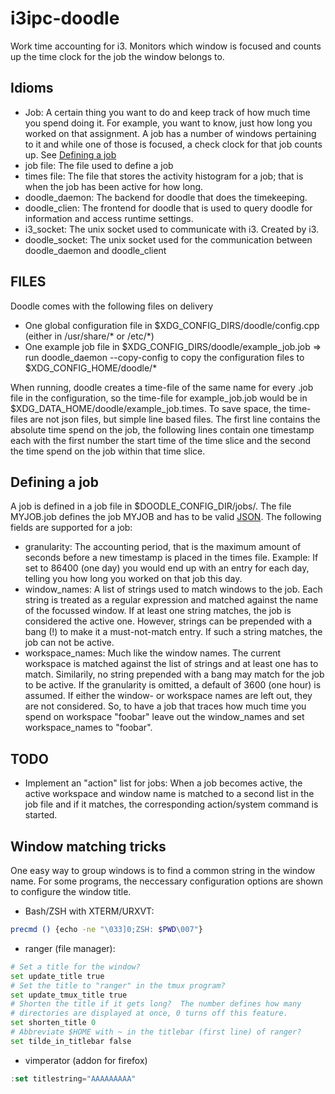 # i3ipc-doodle
Work time accounting for i3.
Monitors which window is focused and counts up the time clock for the job the window belongs to.

## Idioms
 - Job: A certain thing you want to do and keep track of how much time you spend doing it. For example, you want to know, just how long you worked on that assignment. A job has a number of windows pertaining to it and while one of those is focused, a check clock for that job counts up. See [Defining a job](https://github.com/mox-mox/i3ipc-doodle#defining-a-job)
 - job file: The file used to define a job
 - times file: The file that stores the activity histogram for a job; that is when the job has been active for how long.
 - doodle_daemon: The backend for doodle that does the timekeeping.
 - doodle_clien: The frontend for doodle that is used to query doodle for information and access runtime settings.
 - i3_socket: The unix socket used to communicate with i3. Created by i3.
 - doodle_socket: The unix socket used for the communication between doodle_daemon and doodle_client


## FILES
Doodle comes with the following files on delivery
 - One global configuration file in $XDG_CONFIG_DIRS/doodle/config.cpp (either in /usr/share/* or /etc/*)
 - One example job file in $XDG_CONFIG_DIRS/doodle/example_job.job
 => run doodle_daemon --copy-config to copy the configuration files to $XDG_CONFIG_HOME/doodle/*

When running, doodle creates a time-file of the same name for every .job file in the configuration, so the time-file for example_job.job would be in $XDG_DATA_HOME/doodle/example_job.times. To save space, the time-files are not json files, but simple line based files.
The first line contains the absolute time spend on the job, the following lines contain one timestamp each with the first number the start time of the time slice and the second the time spend on the job within that time slice.


## Defining a job
A job is defined in a job file in $DOODLE_CONFIG_DIR/jobs/. The file MYJOB.job defines the job MYJOB and has to be valid [JSON](http://www.json.org/). The following fields are supported for a job:
 - granularity: The accounting period, that is the maximum amount of seconds before a new timestamp is placed in the times file. Example: If set to 86400 (one day) you would end up with an entry for each day, telling you how long you worked on that job this day.
 - window_names: A list of strings used to match windows to the job. Each string is treated as a regular expression and matched against the name of the focussed window. If at least one string matches, the job is considered the active one. However, strings can be prepended with a bang (!) to make it a must-not-match entry. If such a string matches, the job can not be active.
 - workspace_names: Much like the window names. The current workspace is matched against the list of strings and at least one has to match. Similarily, no string prepended with a bang may match for the job to be active.
If the granularity is omitted, a default of 3600 (one hour) is assumed. If either the window- or workspace names are left out, they are not considered. So, to have a job that traces how much time you spend on workspace "foobar" leave out the window_names and set workspace_names to "foobar".







## TODO
 - Implement an "action" list for jobs: When a job becomes active, the active workspace and window name is matched to a second list in the job file and if it matches, the corresponding action/system command is started.










## Window matching tricks
One easy way to group windows is to find a common string in the window name.
For some programs, the neccessary configuration options are shown to configure the window title.
 - Bash/ZSH with XTERM/URXVT:
```bash
precmd () {echo -ne "\033]0;ZSH: $PWD\007"}
```
 - ranger (file manager):
```python
# Set a title for the window?
set update_title true
# Set the title to "ranger" in the tmux program?
set update_tmux_title true
# Shorten the title if it gets long?  The number defines how many
# directories are displayed at once, 0 turns off this feature.
set shorten_title 0
# Abbreviate $HOME with ~ in the titlebar (first line) of ranger?
set tilde_in_titlebar false
```
 - vimperator (addon for firefox)
```javascript
:set titlestring="AAAAAAAAA"
```


